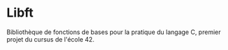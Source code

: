 # Libft
Bibliothèque de fonctions de bases pour la pratique du langage C, premier projet du cursus de l'école 42.
